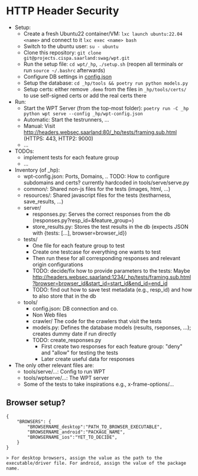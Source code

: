 # HTTP Header Security

- Setup:
    - Create a fresh Ubuntu22 container/VM: `lxc launch ubuntu:22.04 <name>` and connect to it `lxc exec <name> bash`
    - Switch to the ubuntu user: `su - ubuntu`
    - Clone this repository: `git clone git@projects.cispa.saarland:swag/wpt.git`
    - Run the setup file: `cd wpt/_hp`, `./setup.sh` (reopen all terminals or run `source ~/.bashrc` afterwards)
    - Configure DB settings in [config.json](config.json)
    - Setup the database: `cd _hp/tools && poetry run python models.py`
    - Setup certs: either remove `.demo` from the files in `_hp/tools/certs/` to use self-signed certs or add the real certs there
- Run:
    - Start the WPT Server (from the top-most folder): `poetry run -C _hp python wpt serve --config _hp/wpt-config.json`
    - Automatic: Start the testrunners, ...
    - Manual: Visit http://headers.websec.saarland:80/_hp/tests/framing.sub.html (HTTPS: 443, HTTP2: 9000)
    - ...
- TODOs:
    - implement tests for each feature group
    - ...
- Inventory (of _hp):
    - wpt-config.json: Ports, Domains, .. TODO: How to configure subdomains and certs? currently hardcoded in tools/serve/serve.py
    - common/: Shared non-js files for the tests (images, html, ...)
    - resources/: Shared javascript files for the tests (testharness, save_results, ...)
    - server/
        - responses.py: Serves the correct responses from the db (responses.py?resp_id=<int>&feature_group=<str>)
        - store_results.py: Stores the test results in the db (expects JSON with {tests: [...], browser=browser_id})
    - tests/
        - One file for each feature group to test
        - Create one testcase for everything one wants to test
        - Then run these for all corresponding responses and relevant origin configurations
        - TODO: decide/fix how to provide parameters to the tests: Maybe http://headers.websec.saarland:1234/_hp/tests/framing.sub.html?browser=browser_id&start_id=start_id&end_id=end_id 
        - TODO: find out how to save test metadata (e.g., resp_id) and how to also store that in the db
    - tools/
        - config.json: DB connection and co.
        - Non Web files
        - crawler/ The code for the crawlers that visit the tests
        - models.py: Defines the database models (results, rseponses, ...); creates dummy date if run directly
        - TODO: create_responses.py
            - First create two responses for each feature group: "deny" and "allow" for testing the tests
            - Later create useful data for responses
- The only other relevant files are:
    - tools/serve/...: Config to run WPT
    - tools/wptserve/...: The WPT server
    - Some of the tests to take inspirations e.g., x-frame-options/...


## Browser setup?
```
{
    "BROWSERS": {
        "BROWSERNAME_desktop":"PATH_TO_BROWSER_EXECUTABLE",
        "BROWSERNAME_android":"PACKAGE_NAME",
        "BROWSERNAME_ios":"YET_TO_DECIDE",
    }
}

> For desktop browsers, assign the value as the path to the executable/driver file. For android, assign the value of the package name.

```